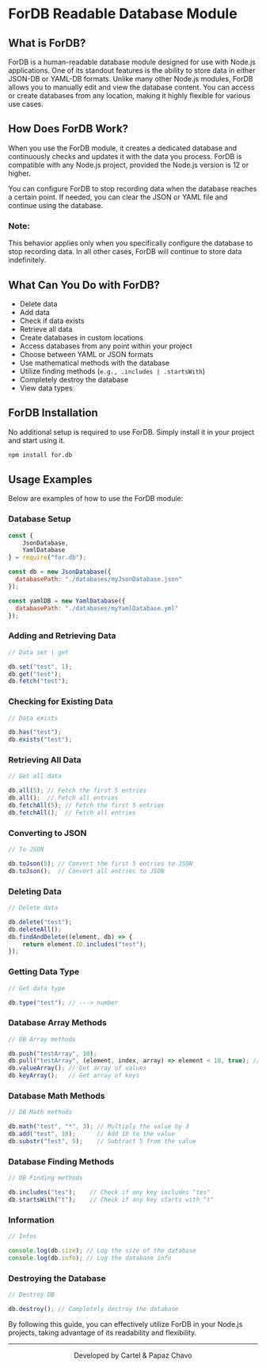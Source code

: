 # ForDB Readable Database Module

## What is ForDB?

ForDB is a human-readable database module designed for use with Node.js applications. One of its standout features is the ability to store data in either JSON-DB or YAML-DB formats. Unlike many other Node.js modules, ForDB allows you to manually edit and view the database content. You can access or create databases from any location, making it highly flexible for various use cases.

## How Does ForDB Work?

When you use the ForDB module, it creates a dedicated database and continuously checks and updates it with the data you process. ForDB is compatible with any Node.js project, provided the Node.js version is 12 or higher.

You can configure ForDB to stop recording data when the database reaches a certain point. If needed, you can clear the JSON or YAML file and continue using the database.

### Note:
This behavior applies only when you specifically configure the database to stop recording data. In all other cases, ForDB will continue to store data indefinitely.

## What Can You Do with ForDB?

- Delete data
- Add data
- Check if data exists
- Retrieve all data
- Create databases in custom locations
- Access databases from any point within your project
- Choose between YAML or JSON formats
- Use mathematical methods with the database
- Utilize finding methods (`e.g., .includes | .startsWith`)
- Completely destroy the database
- View data types

## ForDB Installation

No additional setup is required to use ForDB. Simply install it in your project and start using it.

```bash
npm install for.db
```

## Usage Examples

Below are examples of how to use the ForDB module:

### Database Setup

```js
const {
    JsonDatabase,
    YamlDatabase
} = require("for.db");

const db = new JsonDatabase({
  databasePath: "./databases/myJsonDatabase.json"
});

const yamlDB = new YamlDatabase({
  databasePath: "./databases/myYamlDatabase.yml"
});
```

### Adding and Retrieving Data

```js
// Data set | get

db.set("test", 1);
db.get("test");
db.fetch("test");
```

### Checking for Existing Data

```js
// Data exists

db.has("test");
db.exists("test");
```

### Retrieving All Data

```js
// Get all data

db.all(5); // Fetch the first 5 entries
db.all();  // Fetch all entries
db.fetchAll(5); // Fetch the first 5 entries
db.fetchAll();  // Fetch all entries
```

### Converting to JSON

```js
// To JSON

db.toJson(5); // Convert the first 5 entries to JSON
db.toJson();  // Convert all entries to JSON
```

### Deleting Data

```js
// Delete data

db.delete("test");
db.deleteAll();
db.findAndDelete((element, db) => {
    return element.ID.includes("test");
});
```

### Getting Data Type

```js
// Get data type

db.type("test"); // ---> number
```

### Database Array Methods

```js
// DB Array methods

db.push("testArray", 10);
db.pull("testArray", (element, index, array) => element < 10, true); // Multiple options = true (default is false)
db.valueArray(); // Get array of values
db.keyArray();   // Get array of keys
```

### Database Math Methods

```js
// DB Math methods

db.math("test", "*", 3); // Multiply the value by 3
db.add("test", 10);      // Add 10 to the value
db.substr("test", 5);    // Subtract 5 from the value
```

### Database Finding Methods

```js
// DB Finding methods

db.includes("tes");    // Check if any key includes "tes"
db.startsWith("t");    // Check if any key starts with "t"
```

### Information

```js
// Infos

console.log(db.size); // Log the size of the database
console.log(db.info); // Log the database info
```

### Destroying the Database

```js
// Destroy DB

db.destroy(); // Completely destroy the database
```

By following this guide, you can effectively utilize ForDB in your Node.js projects, taking advantage of its readability and flexibility.

---

<p align="center">Developed by Cartel & Papaz Chavo</p>
